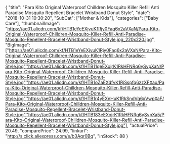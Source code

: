{
	"title": "Para Kito Original Waterproof Chilldren Mosquito Killer Refill Anti Paradise Mosquito Repellent Bracelet Wristband Donut Style",
	"date": "2018-10-31 10:30:20",
	"SubCat": ["Mother & Kids"],
	"categories": ["Baby Care"],
	"thumbnailImage": "https://ae01.alicdn.com/kf/HTB1eYeEXjvuK1Rjy0Faq6x2aVXaN/Para-Kito-Original-Waterproof-Chilldren-Mosquito-Killer-Refill-Anti-Paradise-Mosquito-Repellent-Bracelet-Wristband-Donut-Style.jpg_220x220.jpg",
	"BigImage": ["https://ae01.alicdn.com/kf/HTB1eYeEXjvuK1Rjy0Faq6x2aVXaN/Para-Kito-Original-Waterproof-Chilldren-Mosquito-Killer-Refill-Anti-Paradise-Mosquito-Repellent-Bracelet-Wristband-Donut-Style.jpg","https://ae01.alicdn.com/kf/HTB11geEXojrK1RkHFNRq6ySvpXaN/Para-Kito-Original-Waterproof-Chilldren-Mosquito-Killer-Refill-Anti-Paradise-Mosquito-Repellent-Bracelet-Wristband-Donut-Style.jpg","https://ae01.alicdn.com/kf/HTB1oZaEXdfvK1RjSspfq6zzXFXao/Para-Kito-Original-Waterproof-Chilldren-Mosquito-Killer-Refill-Anti-Paradise-Mosquito-Repellent-Bracelet-Wristband-Donut-Style.jpg","https://ae01.alicdn.com/kf/HTB1r4yEXnHuK1RkSndVq6xVwpXaF/Para-Kito-Original-Waterproof-Chilldren-Mosquito-Killer-Refill-Anti-Paradise-Mosquito-Repellent-Bracelet-Wristband-Donut-Style.jpg","https://ae01.alicdn.com/kf/HTB183eEXojrK1RkHFNRq6ySvpXa5/Para-Kito-Original-Waterproof-Chilldren-Mosquito-Killer-Refill-Anti-Paradise-Mosquito-Repellent-Bracelet-Wristband-Donut-Style.jpg"],
	"actualPrice": 20.49,
	"comparePrice": 24.99,
	"linkurl": "http://s.click.aliexpress.com/e/b3Aqr0Bq",
	"inStock": 88
}
